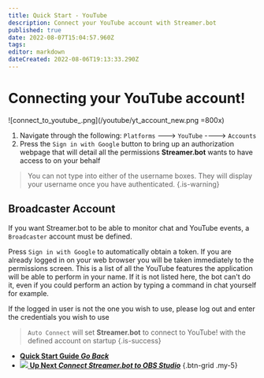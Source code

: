 ```yaml
---
title: Quick Start - YouTube
description: Connect your YouTube account with Streamer.bot
published: true
date: 2022-08-07T15:04:57.960Z
tags: 
editor: markdown
dateCreated: 2022-08-06T19:13:33.290Z
---
```


# Connecting your YouTube account!
![connect_to_youtube_.png](/youtube/yt_account_new.png =800x)
1. Navigate through the following: `Platforms` ---> `YouTube` ----> `Accounts`
2. Press the `Sign in with Google` button to bring up an authorization webpage that will detail all the permissions **Streamer.bot** wants to have access to on your behalf

> You can not type into either of the username boxes. They will display your username once you have authenticated.
{.is-warning}
## Broadcaster Account

If you want Streamer.bot to be able to monitor chat and YouTube events, a `Broadcaster` account must be defined. 

Press `Sign in with Google` to automatically obtain a token. If you are already logged in on your web browser you will be taken immediately to the permissions screen. This is a list of all the YouTube features the application will be able to perform in your name. If it is not listed here, the bot can't do it, even if you could perform an action by typing a command in chat yourself for example.

If the logged in user is not the one you wish to use, please log out and enter the credentials you wish to use 

> `Auto Connect` will set **Streamer.bot** to connect to YouTube! with the defined account on startup
{.is-success}

- [<i class="mdi mdi-chevron-left"></i> **Quick Start Guide *Go Back***](/en/Quick-Start)
- [<img src="https://streamer.bot/img/integrations/obs.svg" /> **Up Next *Connect Streamer.bot to OBS Studio***](/en/Quick-Start/OBS)
{.btn-grid .my-5}